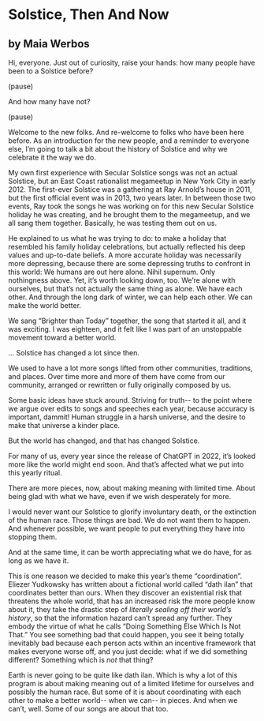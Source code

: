 # Solstice, Then And Now
## by Maia Werbos

Hi, everyone. Just out of curiosity, raise your hands: how many people have been to a Solstice before?

(pause)

And how many have not?

(pause)

Welcome to the new folks. And re-welcome to folks who have been here before. As an introduction for the new people, and a reminder to everyone else, I’m going to talk a bit about the history of Solstice and why we celebrate it the way we do.

My own first experience with Secular Solstice songs was not an actual Solstice, but an East Coast rationalist megameetup in New York City in early 2012. The first-ever Solstice was a gathering at Ray Arnold’s house in 2011, but the first official event was in 2013, two years later. In between those two events, Ray took the songs he was working on for this new Secular Solstice holiday he was creating, and he brought them to the megameetup, and we all sang them together. Basically, he was testing them out on us.

He explained to us what he was trying to do: to make a holiday that resembled his family holiday celebrations, but actually reflected his deep values and up-to-date beliefs. A more accurate holiday was necessarily more depressing, because there are some depressing truths to confront in this world: We humans are out here alone. Nihil supernum. Only nothingness above. Yet, it’s worth looking down, too. We’re alone with ourselves, but that’s not actually the same thing as alone. We have each other. And through the long dark of winter, we can help each other. We can make the world better.

We sang “Brighter than Today” together, the song that started it all, and it was exciting. I was eighteen, and it felt like I was part of an unstoppable movement toward a better world.

… Solstice has changed a lot since then. 

We used to have a lot more songs lifted from other communities, traditions, and places. Over time more and more of them have come from our community, arranged or rewritten or fully originally composed by us. 

Some basic ideas have stuck around. Striving for truth-- to the point where we argue over edits to songs and speeches each year, because accuracy is important, dammit! Human struggle in a harsh universe, and the desire to make that universe a kinder place.

But the world has changed, and that has changed Solstice. 

For many of us, every year since the release of ChatGPT in 2022, it’s looked more like the world might end soon. And that’s affected what we put into this yearly ritual.

There are more pieces, now, about making meaning with limited time. About being glad with what we have, even if we wish desperately for more.

I would never want our Solstice to glorify involuntary death, or the extinction of the human race. Those things are bad. We do not want them to happen. And whenever possible, we want people to put everything they have into stopping them.

And at the same time, it can be worth appreciating what we do have, for as long as we have it.

This is one reason we decided to make this year’s theme “coordination”. Eliezer Yudkowsky has written about a fictional world called “dath ilan” that coordinates better than ours. When they discover an existential risk that threatens the whole world, that has an increased risk the more people know about it, they take the drastic step of *literally sealing off their world’s history*, so that the information hazard can’t spread any further. They embody the virtue of what he calls “Doing Something Else Which Is Not That.” You see something bad that could happen, you see it being totally inevitably bad because each person acts within an incentive framework that makes everyone worse off, and you just decide: what if we did something different? Something which is *not* that thing?

Earth is never going to be quite like dath ilan. Which is why a lot of this program is about making meaning out of a limited lifetime for ourselves and possibly the human race. But some of it is about coordinating with each other to make a better world-- when we can-- in pieces. And when we can’t, well. Some of our songs are about that too.

